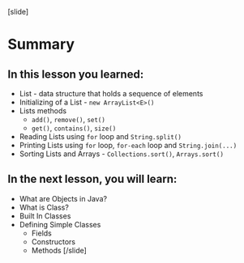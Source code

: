 [slide]
# Summary

## In this lesson you learned:
- List - data structure that holds a sequence of elements
- Initializing of a List - `new ArrayList<E>()`
- Lists methods
    - `add()`, `remove()`, `set()`
    - `get()`, `contains()`, `size()`
- Reading Lists using `for` loop and `String.split()`
- Printing Lists using `for` loop, `for-each` loop and `String.join(...)`
- Sorting Lists and Arrays - `Collections.sort()`, `Arrays.sort()`

## In the next lesson, you will learn:
- What are Objects in Java?
- What is Class?
- Built In Classes
- Defining Simple Classes
    - Fields
    - Constructors
    - Methods
[/slide]


